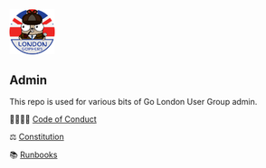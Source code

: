 <img src="GLUG-logo.jpeg" alt="drawing" width="80"/>

## Admin

This repo is used for various bits of Go London User Group admin.

👨‍👩‍👧‍👦 [Code of Conduct](https://golang.org/conduct)

⚖️ [Constitution](https://github.com/go-london-user-group/runbooks/wiki/legal/constitution)

📚 [Runbooks](https://github.com/go-london-user-group/admin/wiki)
